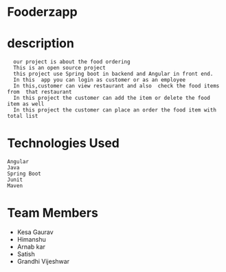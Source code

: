 

# Fooderzapp
  # description
      our project is about the food ordering 
      This is an open source project
      this project use Spring boot in backend and Angular in front end.
      In this  app you can login as customer or as an employee
      In this,customer can view restaurant and also  check the food items from  that restaurant
      In this project the customer can add the item or delete the food item as well
      In this project the customer can place an order the food item with total list
     
  # Technologies Used
    Angular
    Java
    Spring Boot
    Junit
    Maven
    
    
 # Team Members
  * Kesa Gaurav
  * Himanshu
  * Arnab kar
  * Satish
  * Grandhi Vijeshwar
  
  
